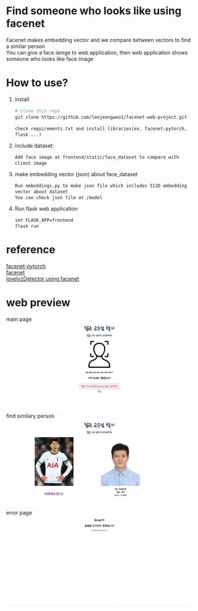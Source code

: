 # Find someone who looks like using facenet
Facenet makes embedding vector and we compare between vectors to find a similar person</br>
You can give a face iamge to web application, then web application shows someone who looks like face image
# How to use?
1. install
   ```bash
   # clone this repo
   git clone https://github.com/leejeongwoo1/facenet-web-project.git  
   ```
   ```
   check requirements.txt and install libraries(ex. facenet-pytorch, flask ...)
   ```
2. include dataset:
   ```
   Add face image at frontend/static/face_dataset to compare with client image
   ```
3. make embedding vector (json) about face_dataset
   ```
   Run embeddings.py to make json file which includes 512D embedding vector about dataset
   You can check json file at /model 
   ```
4. Run flask web application
   ```shell
   set FLASK_APP=frontend
   flask run
   ```
# reference
[facenet-pytorch](https://github.com/timesler/facenet-pytorch)</br>
[facenet](https://github.com/davidsandberg/facenet)</br>
[lovelyzDetector using facenet](https://github.com/hayunjong83/lovelyzDetector)</br>
# web preview
main page
<img src="./ref/main_page.png" style="zoom: 67%;"/>
find similary person
<img src="./ref/detect_face.png" style="zoom: 67%;">
error page
<img src="./ref/error_page.png" style="zoom: 67%;">
